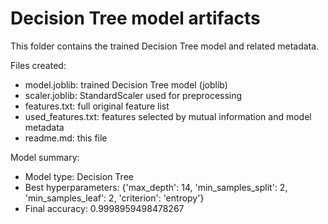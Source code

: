# Decision Tree model artifacts
This folder contains the trained Decision Tree model and related metadata.

Files created:
- model.joblib: trained Decision Tree model (joblib)
- scaler.joblib: StandardScaler used for preprocessing
- features.txt: full original feature list
- used_features.txt: features selected by mutual information and model metadata
- readme.md: this file

Model summary:
- Model type: Decision Tree
- Best hyperparameters: {'max_depth': 14, 'min_samples_split': 2, 'min_samples_leaf': 2, 'criterion': 'entropy'}
- Final accuracy: 0.9998959498478267
